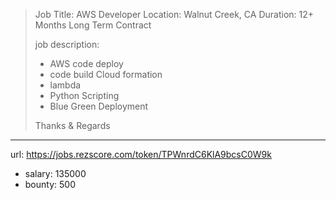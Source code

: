 >
>Job Title: AWS Developer 
>Location: Walnut Creek, CA
>Duration: 12+ Months Long Term Contract
>
>
>job description:
> * AWS code deploy
> * code build Cloud formation
> * lambda
> * Python Scripting 
> * Blue Green Deployment
>
>Thanks & Regards
>
------
url: https://jobs.rezscore.com/token/TPWnrdC6KlA9bcsC0W9k
- salary: 135000
- bounty: 500

